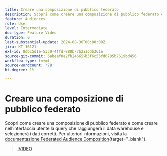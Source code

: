 ```yaml
---
title: Creare una composizione di pubblico federato
description: Scopri come creare una composizione di pubblico federato e come creare nell’interfaccia utente la query che raggiungerà il data warehouse e selezionerà i dati corretti.
feature: Audiences
role: User
level: Intermediate
doc-type: Feature Video
duration: 0
last-substantial-update: 2024-08-30T00:00:00Z
jira: KT-16121
exl-id: 8dbc5d1e-53c9-4ffd-888b-7b2a1cdb361e
source-git-commit: 6abeaf0a2fb246655b3f6c55fd6785b7619bd456
workflow-type: tm+mt
source-wordcount: '78'
ht-degree: 1%

---
```


# Creare una composizione di pubblico federato

Scopri come creare una composizione di pubblico federato e come creare nell’interfaccia utente la query che raggiungerà il data warehouse e selezionerà i dati corretti. Per ulteriori informazioni, visita la [documentazione Federated Audience Composition](https://experienceleague.adobe.com/it/docs/federated-audience-composition/using/home){target="_blank"}.

>[!VIDEO](https://video.tv.adobe.com/v/3433247/?learn=on&enablevpops)
